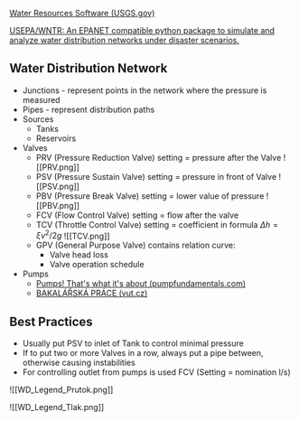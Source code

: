[Water Resources Software (USGS.gov)](https://water.usgs.gov/software/lists/alphabetical)

[USEPA/WNTR: An EPANET compatible python package to simulate and analyze water distribution networks under disaster scenarios.](https://github.com/USEPA/WNTR)


## Water Distribution Network

- Junctions - represent points in the network where the pressure is measured
- Pipes - represent distribution paths
- Sources
	- Tanks
	- Reservoirs
- Valves
	- PRV (Pressure Reduction Valve) setting = pressure after the Valve ![[PRV.png]]
	- PSV (Pressure Sustain Valve) setting = pressure in front of Valve ![[PSV.png]]
	- PBV (Pressure Break Valve) setting = lower value of pressure ![[PBV.png]]
	- FCV (Flow Control Valve) setting = flow after the valve
	- TCV (Throttle Control Valve) setting = coefficient in formula $\Delta h=\xi v^{2}/2g$ ![[TCV.png]]
	- GPV (General Purpose Valve) contains relation curve:
		- Valve head loss
		- Valve operation schedule
- Pumps
	- [Pumps! That's what it's about (pumpfundamentals.com)](https://www.pumpfundamentals.com/)
	- [BAKALÁŘSKÁ PRÁCE (vut.cz)](https://www.vut.cz/www_base/zav_prace_soubor_verejne.php?file_id=75431)





## Best Practices

- Usually put PSV to inlet of Tank to control minimal pressure
- If to put two or more Valves in a row, always put a pipe between, otherwise causing instabilities
- For controlling outlet from pumps is used FCV (Setting = nomination l/s)



![[WD_Legend_Prutok.png]]

![[WD_Legend_Tlak.png]]